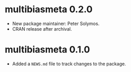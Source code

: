 # multibiasmeta 0.2.0

* New package maintainer: Peter Solymos.
* CRAN release after archival.
# multibiasmeta 0.1.0

* Added a `NEWS.md` file to track changes to the package.
